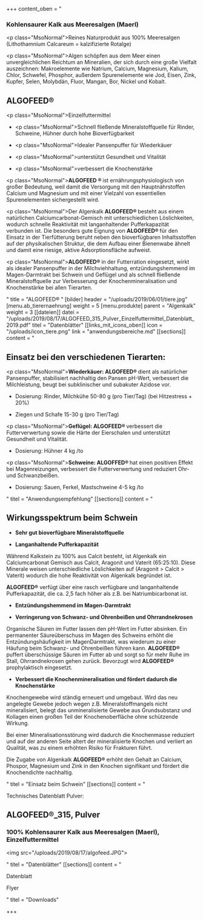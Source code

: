 +++
content_oben = "<h3><strong>Kohlensaurer Kalk aus Meeresalgen (Maerl)</strong></h3><p class=\"MsoNormal\">Reines Naturprodukt aus 100% Meeresalgen (Lithothamnium Calcareum = kalzifizierte Rotalge)</p><p class=\"MsoNormal\">Algen schöpfen aus dem Meer einen unvergleichlichen Reichtum an Mineralien, der sich durch eine große Vielfalt auszeichnen: Makroelemente wie Natrium, Calcium, Magnesium, Kalium, Chlor, Schwefel, Phosphor, außerdem Spurenelemente wie Jod, Eisen, Zink, Kupfer, Selen, Molybdän, Fluor, Mangan, Bor, Nickel und Kobalt.</p><h2><strong>ALGOFEED®</strong></h2><p class=\"MsoNormal\">Einzelfuttermittel</p><ul><li><p class=\"MsoNormal\">Schnell fließende Mineralstoffquelle für Rinder, Schweine, Hühner durch hohe Bioverfügbarkeit</p></li><li><p class=\"MsoNormal\">Idealer Pansenpuffer für Wiederkäuer</p></li><li><p class=\"MsoNormal\">unterstützt Gesundheit und Vitalität</p></li><li><p class=\"MsoNormal\">verbessert die Knochenstärke</p><p></p></li></ul><p class=\"MsoNormal\"><strong>ALGOFEED ® </strong>ist ernährungsphysiologisch von großer Bedeutung, weil damit die Versorgung mit den Hauptnährstoffen Calcium und Magnesium und mit einer Vielzahl von essentiellen Spurenelementen sichergestellt wird. </p><p class=\"MsoNormal\">Der Algenkalk <strong>ALGOFEED® </strong>besteht aus einem natürlichen Calciumcarbonat-Gemisch mit unterschiedlichen Löslichkeiten, wodurch schnelle Reaktivität mit langanhaltender Pufferkapazität verbunden ist. Die besonders gute Eignung von <strong>ALGOFEED® </strong>für den Einsatz in der Tierfütterung beruht neben den bioverfügbaren Inhaltsstoffen auf der physikalischen Struktur, die dem Aufbau einer Bienenwabe ähnelt und damit eine riesige, aktive Adsorptionsfläche aufweist. </p><p class=\"MsoNormal\"><strong>ALGOFEED® </strong>in der Futterration eingesetzt, wirkt als idealer Pansenpuffer in der Milchviehhaltung, entzündungshemmend im Magen-Darmtrakt bei Schwein und Geflügel und als schnell fließende Mineralstoffquelle zur Verbesserung der Knochenmineralisation und Knochenstärke bei allen Tierarten.</p>"
title = "ALGOFEED® "
[bilder]
header = "/uploads/2019/06/01/tiere.jpg"
[menu.ab_tierernaehrung]
weight = 5
[menu.produkte]
parent = "Algenkalk"
weight = 3
[[dateien]]
datei = "/uploads/2019/08/17/ALGOFEED_315_Pulver_Einzelfuttermittel_Datenblatt_2019.pdf"
titel = "Datenblätter"
[[links_mit_icons_oben]]
icon = "/uploads/icon_tiere.png"
link = "anwendungsbereiche.md"
[[sections]]
content = "<h2><strong>Einsatz bei den verschiedenen Tierarten:</strong></h2><p class=\"MsoNormal\"><strong>Wiederkäuer: ALGOFEED® </strong>dient als natürlicher Pansenpuffer, stabilisiert nachhaltig den Pansen pH-Wert, verbessert die Milchleistung, beugt bei subklinischer und subakuter Azidose vor.</p><ul><li><p>Dosierung: Rinder, Milchkühe 50-80 g (pro Tier/Tag) (bei Hitzestress + 20%)</p></li><li><p>Ziegen und Schafe 15-30 g (pro Tier/Tag)</p></li></ul><p class=\"MsoNormal\"><strong>Geflügel: ALGOFEED® </strong>verbessert die Futterverwertung sowie die Härte der Eierschalen und unterstützt Gesundheit und Vitalität.</p><ul><li><p>Dosierung: Hühner 4 kg /to</p></li></ul><p class=\"MsoNormal\"><strong>Schweine: ALGOFFED® </strong>hat einen positiven Effekt bei Magenreizungen, verbessert die Futterverwertung und reduziert Ohr- und Schwanzbeißen.</p><ul><li><p>Dosierung: Sauen, Ferkel, Mastschweine 4-5 kg /to</p></li></ul>"
titel = "Anwendungsempfehlung"
[[sections]]
content = "<h2><strong>Wirkungsspektrum beim Schwein </strong></h2><ul><li><p><strong>Sehr gut bioverfügbare Mineralstoffquelle </strong></p></li><li><p><strong>Langanhaltende Pufferkapazität </strong></p></li></ul><p>Während Kalkstein zu 100% aus Calcit besteht, ist Algenkalk ein Calciumcarbonat Gemisch aus Calcit, Aragonit und Vaterit (65:25:10). Diese Minerale weisen unterschiedliche Löslichkeiten auf (Aragonit &gt; Calcit &gt; Vaterit) wodurch die hohe Reaktivität von Algenkalk begründet ist. </p><p><strong>ALGOFEED®</strong> verfügt über eine rasch verfügbare und langanhaltende Pufferkapazität, die ca. 2,5 fach höher als z.B. bei Natriumbicarbonat ist. </p><ul><li><p><strong>Entzündungshemmend im Magen-Darmtrakt</strong></p></li><li><p><strong>Verringerung von Schwanz- und Ohrenbeißen und Ohrrandnekrosen</strong></p></li></ul><p>Organische Säuren im Futter lassen den pH-Wert im Futter absinken. Ein permanenter Säureüberschuss im Magen des Schweins erhöht die Entzündungshäufigkeit im MagenDarmtrakt, was wiederum zu einer Häufung beim Schwanz- und Ohrenbeißen führen kann. <strong>ALGOFEED®</strong> puffert überschüssige Säuren im Futter ab und sorgt so für mehr Ruhe im Stall, Ohrrandnekrosen gehen zurück. Bevorzugt wird <strong>ALGOFEED®</strong> prophylaktisch eingesetzt.</p><ul><li><p><strong>Verbessert die Knochenmineralisation und fördert dadurch die Knochenstärke </strong></p></li></ul><p>Knochengewebe wird ständig erneuert und umgebaut. Wird das neu angelegte Gewebe jedoch wegen z.B. Mineralstoffmangels nicht mineralisiert, belegt das unmineralisierte Gewebe aus Grundsubstanz und Kollagen einen großen Teil der Knochenoberfläche ohne schützende Wirkung. </p><p>Bei einer Mineralisationsstörung wird dadurch die Knochenmasse reduziert und auf der anderen Seite altert der mineralisierte Knochen und verliert an Qualität, was zu einem erhöhten Risiko für Frakturen führt. </p><p>Die Zugabe von Algenkalk <strong>ALGOFEED®</strong> erhöht den Gehalt an Calcium, Phospor, Magnesium und Zink in den Knochen signifikant und fördert die Knochendichte nachhaltig.</p>"
titel = "Einsatz beim Schwein"
[[sections]]
content = "<p>Technisches Datenblatt Pulver:</p><h2><strong>ALGOFEED®_315, Pulver </strong></h2><h3><strong>100% Kohlensaurer Kalk aus Meeresalgen (Maerl), Einzelfuttermittel</strong></h3><p><img src=\"/uploads/2019/08/17/algofeed.JPG\"></p>"
titel = "Datenblätter"
[[sections]]
content = "<p>Datenblatt</p><p>Flyer</p>"
titel = "Downloads"

+++
